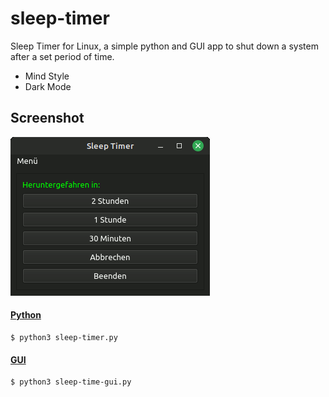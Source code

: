 # sleep-timer
Sleep Timer for Linux, a simple python and GUI app to shut down a system after a set period of time.
+ Mind Style
+ Dark Mode

## Screenshot
![sleep-timer.gif](https://github.com/Morpheus2018/sleep-timer/blob/master/screenshot/sleep-timer.gif)

#### [Python](https://github.com/Morpheus2018/sleep-timer/blob/master/sleep-timer.py)
```
$ python3 sleep-timer.py
```
#### [GUI](https://github.com/Morpheus2018/sleep-timer/blob/master/sleep-time-gui.py)
```
$ python3 sleep-time-gui.py
```
